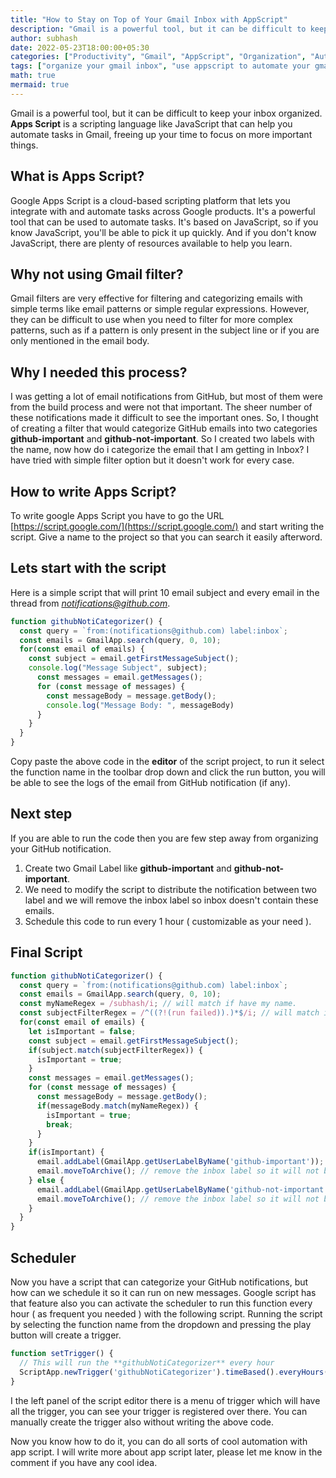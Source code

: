 ```yaml
---
title: "How to Stay on Top of Your Gmail Inbox with AppScript"
description: "Gmail is a powerful tool, but it can be difficult to keep your inbox organized. AppScript is a JavaScript library that can help you automate tasks in Gmail, freeing up your time to focus on more important things."
author: subhash
date: 2022-05-23T18:00:00+05:30
categories: ["Productivity", "Gmail", "AppScript", "Organization", "Automation"]
tags: ["organize your gmail inbox", "use appscript to automate your gmail inbox", "how to stay on top of your gmail inbox", "the ultimate guide to organizing your gmail inbox with appscript"]
math: true
mermaid: true
---
```


Gmail is a powerful tool, but it can be difficult to keep your inbox organized. **Apps Script** is a scripting language like JavaScript that can help you automate tasks in Gmail, freeing up your time to focus on more important things.

## What is Apps Script?
Google Apps Script is a cloud-based scripting platform that lets you integrate with and automate tasks across Google products. It's a powerful tool that can be used to automate tasks. It's based on JavaScript, so if you know JavaScript, you'll be able to pick it up quickly. And if you don't know JavaScript, there are plenty of resources available to help you learn.

## Why not using Gmail filter?
Gmail filters are very effective for filtering and categorizing emails with simple terms like email patterns or simple regular expressions. However, they can be difficult to use when you need to filter for more complex patterns, such as if a pattern is only present in the subject line or if you are only mentioned in the email body.

## Why I needed this process?
I was getting a lot of email notifications from GitHub, but most of them were from the build process and were not that important. The sheer number of these notifications made it difficult to see the important ones. So, I thought of creating a filter that would categorize GitHub emails into two categories **github-important** and **github-not-important**. So I created two labels with the name, now how do i categorize the email that I am getting in Inbox? I have tried with simple filter option but it doesn't work for every case.

## How to write Apps Script?
To write google Apps Script you have to go the URL [https://script.google.com/](https://script.google.com/) and start writing the script. Give a name to the project so that you can search it easily afterword.


## Lets start with the script

Here is a simple script that will print 10 email subject and every email in the thread from *notifications@github.com*.

```js
function githubNotiCategorizer() {
  const query = `from:(notifications@github.com) label:inbox`;
  const emails = GmailApp.search(query, 0, 10);
  for(const email of emails) {
    const subject = email.getFirstMessageSubject();
    console.log("Message Subject", subject);
      const messages = email.getMessages();
      for (const message of messages) {
        const messageBody = message.getBody();
        console.log("Message Body: ", messageBody)
      }
    }
  }
}
```

Copy paste the above code in the **editor** of the script project, to run it select the function name in the toolbar drop down and click the run button, you will be able to see the logs of the email from GitHub notification (if any).

## Next step
If you are able to run the code then you are few step away from organizing your GitHub notification.
1. Create two Gmail Label like **github-important** and **github-not-important**.
2. We need to modify the script to distribute the notification between two label and we will remove the inbox label so inbox doesn't contain these emails.
3. Schedule this code to run every 1 hour ( customizable as your need ).

## Final Script
```js
function githubNotiCategorizer() {
  const query = `from:(notifications@github.com) label:inbox`;
  const emails = GmailApp.search(query, 0, 10);
  const myNameRegex = /subhash/i; // will match if have my name.
  const subjectFilterRegex = /^((?!(run failed)).)*$/i; // will match if "run failed" is not available.
  for(const email of emails) {
    let isImportant = false;
    const subject = email.getFirstMessageSubject();
    if(subject.match(subjectFilterRegex)) {
      isImportant = true;
    }
    const messages = email.getMessages();
    for (const message of messages) {
      const messageBody = message.getBody();
      if(messageBody.match(myNameRegex)) {
        isImportant = true;
        break;
      }
    }
    if(isImportant) {
      email.addLabel(GmailApp.getUserLabelByName('github-important'));
      email.moveToArchive(); // remove the inbox label so it will not be shown in the inbox
    } else {
      email.addLabel(GmailApp.getUserLabelByName('github-not-important'));
      email.moveToArchive(); // remove the inbox label so it will not be shown in the inbox
    }
  }
}
```

## Scheduler
Now you have a script that can categorize your GitHub notifications, but how can we schedule it so it can run on new messages. Google script has that feature also you can activate the scheduler to run this function every hour ( as frequent you needed ) with the following script. Running the script by selecting the function name from the dropdown and pressing the play button will create a trigger.

```js 
function setTrigger() {
  // This will run the **githubNotiCategorizer** every hour
  ScriptApp.newTrigger('githubNotiCategorizer').timeBased().everyHours(1).create();
}
```

I the left panel of the script editor there is a menu of trigger which will have all the trigger, you can see your trigger is registered over there.
You can manually create the trigger also without writing the above code.


Now you know how to do it, you can do all sorts of cool automation with app script. I will write more about app script later, please let me know in the comment if you have any cool idea.

